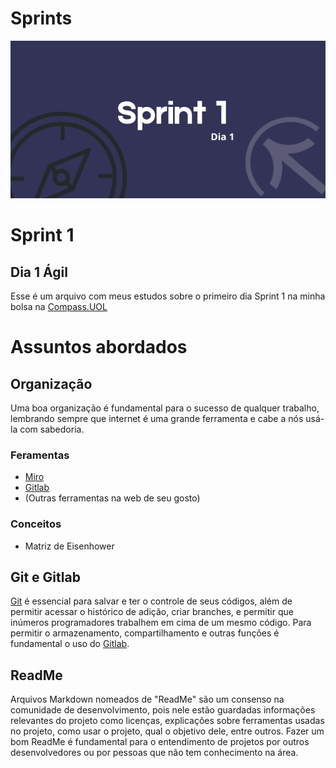 # Sprints


![Sprint 1, dia 1](img/readMeImg/bannerReadMe.png)


# Sprint 1
## Dia 1 Ágil


Esse é um arquivo com meus estudos sobre o primeiro dia Sprint 1 na minha bolsa na [Compass.UOL](https://compass.uol/en/about-us/)


# Assuntos abordados


## Organização
Uma boa organização é fundamental para o sucesso de qualquer trabalho, lembrando sempre que internet é uma grande ferramenta e cabe a nós usá-la com sabedoria.


### Feramentas
- [Miro](https://miro.com/pt/)
- [Gitlab](https://about.gitlab.com/)
- (Outras ferramentas na web de seu gosto)


### Conceitos
- Matriz de Eisenhower


## Git e Gitlab
[Git](https://git-scm.com/) é essencial para salvar e ter o controle de seus códigos, além de permitir acessar o histórico de adição, criar branches, e permitir que inúmeros programadores trabalhem em cima de um mesmo código. Para permitir o armazenamento, compartilhamento e outras funções é fundamental o uso do [Gitlab](https://about.gitlab.com/).


## ReadMe
Arquivos Markdown nomeados de "ReadMe" são um consenso na comunidade de desenvolvimento, pois nele estão guardadas informações relevantes do projeto como licenças, explicações sobre ferramentas usadas no projeto, como usar o projeto, qual o objetivo dele, entre outros. Fazer um bom ReadMe é fundamental para o entendimento de projetos por outros desenvolvedores ou por pessoas que não tem conhecimento na área.

